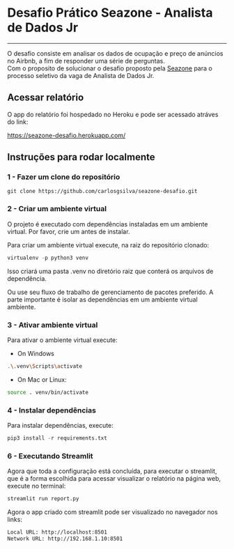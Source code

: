 # Desafio Prático Seazone - Analista de Dados Jr

---
O desafio consiste em analisar os dados de ocupação e preço de anúncios no
Airbnb, a fim de responder uma série de perguntas.  
Com o proposito de solucionar o desafio proposto pela [Seazone](https://www.seazone.com.br/) para o processo seletivo da vaga de Analista de Dados Jr.

## Acessar relatório

O app do relatório foi hospedado no Heroku e pode ser acessado atráves do link:

https://seazone-desafio.herokuapp.com/

## Instruções para rodar localmente

### 1 - Fazer um clone do repositório

```git
git clone https://github.com/carlosgsilva/seazone-desafio.git
```

### 2 - Criar um ambiente virtual

O projeto é executado com dependências instaladas em um ambiente virtual. Por favor, crie um antes de instalar.

Para criar um ambiente virtual execute, na raiz do repositório clonado:

``` python
virtualenv -p python3 venv
```

Isso criará uma pasta .venv no diretório raiz que conterá os arquivos de dependência.

Ou use seu fluxo de trabalho de gerenciamento de pacotes preferido. A parte importante é isolar as dependências em um ambiente virtual
ambiente.

### 3 - Ativar ambiente virtual

Para ativar o ambiente virtual execute:

- On Windows

``` sh
.\.venv\Scripts\activate
```

- On Mac or Linux:

```sh
source . venv/bin/activate
```

### 4 - Instalar dependências

Para instalar dependências, execute:

```python
pip3 install -r requirements.txt
```

### 6 - Executando Streamlit

Agora que toda a configuração está concluída, para executar o streamlit, que é a forma escolhida para acessar visualizar o relatório na página web, execute no terminal:

```python
streamlit run report.py
```

Agora o app criado com streamlit pode ser visualizado no navegador nos links:

```sh
Local URL: http://localhost:8501
Network URL: http://192.168.1.10:8501
```
